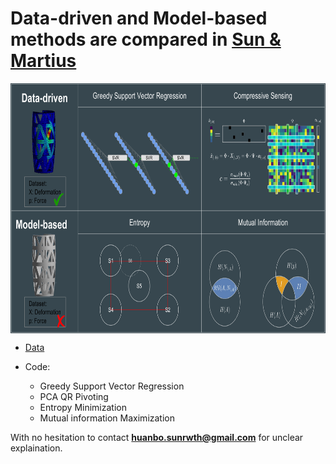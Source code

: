 # Data-driven and Model-based methods are compared in [Sun & Martius](https://ieeexplore.ieee.org/abstract/document/8625064)
  
  <p align="center"><img src="../Pics/Positioning_methods.png" width="800" height="400" align="center">
  
- [Data](../Data/)

- Code:
  - Greedy Support Vector Regression
  - PCA QR Pivoting
  - Entropy Minimization
  - Mutual information Maximization

With no hesitation to contact **huanbo.sunrwth@gmail.com** for unclear explaination. 
